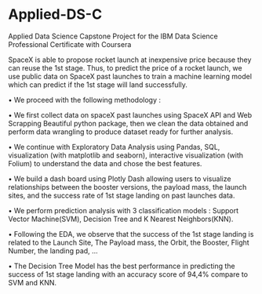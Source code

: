 # Applied-DS-C
Applied Data Science Capstone Project for the IBM Data Science Professional Certificate with Coursera

SpaceX is able to propose rocket launch at inexpensive price because they can reuse the 1st stage. Thus, to predict the price of a rocket launch, we use public data on SpaceX past launches to train a machine learning model which can predict if the 1st stage will land successfully.

•  We proceed with the following methodology :

•  We first collect data on spaceX past launches using SpaceX API and Web Scrapping Beautiful python package, then we clean the data
obtained and perform data wrangling to produce dataset ready for further analysis.

•  We continue with Exploratory Data Analysis using Pandas, SQL, visualization (with matplotlib and seaborn), interactive visualization (with Folium) to understand the data and chose the best features.

•  We build a dash board using Plotly Dash allowing users to visualize relationships between the booster versions, the payload mass, the launch sites, and the success rate of 1st stage landing on past launches data.

•  We perform prediction analysis with 3 classification models : Support Vector Machine(SVM), Decision Tree and K Nearest Neighbors(KNN).

•  Following the EDA, we observe that the success of the 1st stage landing is related to the Launch Site, The Payload mass, the Orbit, the Booster, Flight Number, the landing pad, ...

•  The Decision Tree Model has the best performance in predicting the success of 1st stage landing with an accuracy score of 94,4% compare to SVM and KNN.
